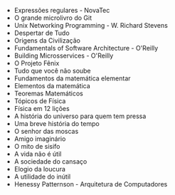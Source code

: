 - Expressões regulares - NovaTec
- O grande microlivro do Git 
- Unix Networking Programming - W. Richard Stevens
- Despertar de Tudo
- Origens da Civilização 
- Fundamentals of Software Architecture - O'Reilly
- Building Microsservices - O'Reilly 
- O Projeto Fênix
- Tudo que você não soube
- Fundamentos da matemática elementar
- Elementos da matemática
- Teoremas Matemáticos
- Tópicos de Física
- Física em 12 lições
- A história do universo para quem tem pressa
- Uma breve história do tempo
- O senhor das moscas
- Amigo imaginário
- O mito de sisifo 
- A vida não é útil
- A sociedade do cansaço 
- Elogio da loucura
- A utilidade do inútil
- Henessy Patternson - Arquitetura de Computadores